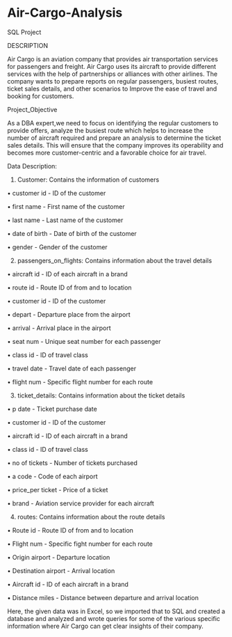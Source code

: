 # Air-Cargo-Analysis
SQL Project

DESCRIPTION

Air Cargo is an aviation company that provides air transportation services for passengers and freight. Air Cargo uses its aircraft to provide different services with the help of partnerships or alliances with other airlines. The company wants to prepare reports on regular passengers, busiest routes, ticket sales details, and other scenarios to Improve the ease of travel and booking for customers.


Project_Objective

As a DBA expert,we need to focus on identifying the regular customers to provide offers, analyze the busiest route which helps to increase the number of aircraft required and prepare an analysis to determine the ticket sales details. This will ensure that the company improves its operability and becomes more customer-centric and a favorable choice for air travel.


Data Description:


1) Customer: Contains the information of customers
 
•	customer id - ID of the customer

•	first name - First name of the customer

•	last name - Last name of the customer

•	date of birth - Date of birth of the customer

•	gender - Gender of the customer



2) passengers_on_flights: Contains information about the travel details

•	aircraft id - ID of each aircraft in a brand

•	route id - Route ID of from and to location

•	customer id - ID of the customer

•	depart - Departure place from the airport

•	arrival - Arrival place in the airport

•	seat num - Unique seat number for each passenger

•	class id - ID of travel class

•	travel date - Travel date of each passenger

•	flight num - Specific flight number for each route



3) ticket_details: Contains information about the ticket details

•	p date - Ticket purchase date

•	customer id - ID of the customer

•	aircraft id - ID of each aircraft in a brand

•	class id - ID of travel class

•	no of tickets - Number of tickets purchased

•	a code - Code of each airport

•	price_per ticket - Price of a ticket

•	brand - Aviation service provider for each aircraft



4) routes: Contains information about the route details

•	Route id - Route ID of from and to location

•	Flight num - Specific fight number for each route

•	Origin airport - Departure location

•	Destination airport - Arrival location

•	Aircraft id - ID of each aircraft in a brand

•	Distance miles - Distance between departure and arrival location




Here, the given data was in Excel, so we imported that to SQL and created a database and analyzed and wrote queries for some of the various specific information where Air Cargo can get clear insights of their company.

